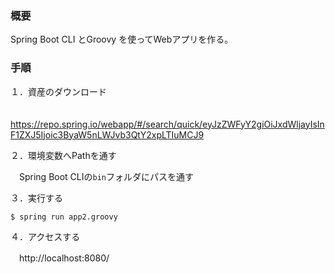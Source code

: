 ### 概要
Spring Boot CLI とGroovy を使ってWebアプリを作る。

### 手順
１．資産のダウンロード

　https://repo.spring.io/webapp/#/search/quick/eyJzZWFyY2giOiJxdWljayIsInF1ZXJ5Ijoic3ByaW5nLWJvb3QtY2xpLTIuMCJ9


２．環境変数へPathを通す

　Spring Boot CLIの`bin`フォルダにパスを通す


３．実行する
```bash
$ spring run app2.groovy
```


４．アクセスする

　http://localhost:8080/
